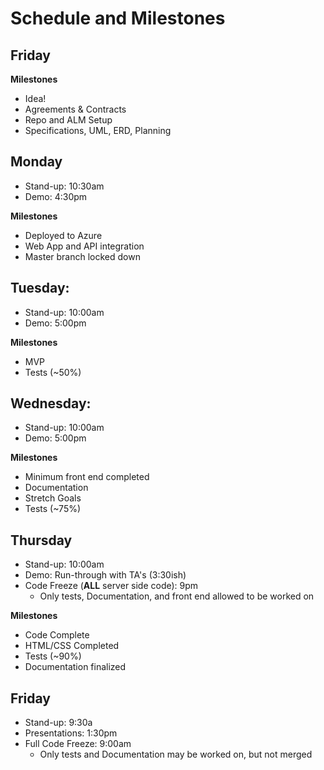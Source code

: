 # Schedule and Milestones

## Friday

**Milestones**
- Idea!
- Agreements & Contracts
- Repo and ALM Setup
- Specifications, UML, ERD, Planning

## Monday
- Stand-up: 10:30am
- Demo: 4:30pm

**Milestones**
- Deployed to Azure
- Web App and API integration
- Master branch locked down

## Tuesday:
- Stand-up: 10:00am
- Demo: 5:00pm

**Milestones**
- MVP
- Tests (~50%)

## Wednesday:
- Stand-up: 10:00am
- Demo: 5:00pm

**Milestones**
- Minimum front end completed
- Documentation
- Stretch Goals
- Tests (~75%)

## Thursday
- Stand-up: 10:00am
- Demo: Run-through with TA's (3:30ish)
- Code Freeze (**ALL** server side code): 9pm
	 - Only tests, Documentation, and front end allowed to be worked on

**Milestones**
- Code Complete
- HTML/CSS Completed
- Tests (~90%)
- Documentation finalized


## Friday
- Stand-up: 9:30a
- Presentations: 1:30pm
- Full Code Freeze: 9:00am
	- Only tests and Documentation may be worked on, but not merged

